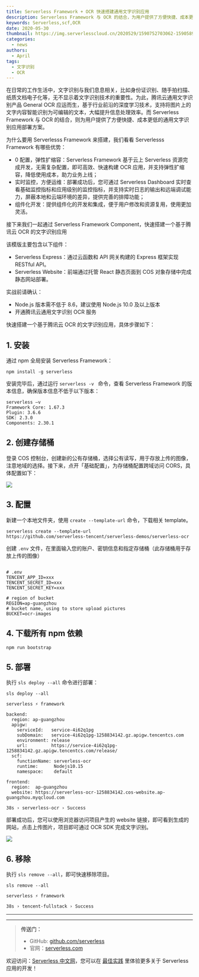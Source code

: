 ```yaml
---
title: Serverless Framework + OCR 快速搭建通用文字识别应用
description: Serverless Framework 与 OCR 的结合，为用户提供了方便快捷、成本更低的通用文字识别应用部署方案
keywords: Serverless,scf,OCR
date: 2020-05-30
thumbnail: https://img.serverlesscloud.cn/2020529/1590752703062-1590589970259-OCR.jpg
categories:
  - news
authors:
  - April
tags:
  - 文字识别
  - OCR
---
```


在日常的工作生活中，文字识别与我们息息相关，比如身份证识别、随手拍扫描、纸质文档电子化等，无不显示着文字识别技术的重要性。为此，腾讯云通用文字识别产品 General OCR 应运而生，基于行业前沿的深度学习技术，支持将图片上的文字内容智能识别为可编辑的文本，大幅提升信息处理效率。而 Serverless Framework 与 OCR 的结合，则为用户提供了方便快捷、成本更低的通用文字识别应用部署方案。

为什么要用 Serverlesss Framework 来搭建，我们看看 Serverlesss Framework 有哪些优势：

- 0 配置，弹性扩缩容：Serverless Framework 基于云上 Serverless 资源完成开发，无需复杂配置，即可高效、快速构建 OCR 应用，并支持弹性扩缩容，降低使用成本，助力业务上线；
- 实时监控，方便运维：部署成功后，您可通过 Serverless Dashboard 实时查看基础监控指标和应用级别的监控指标，并支持实时日志的输出和远端调试能力，屏蔽本地和云端环境的差异，提供完善的排障功能；
- 组件化开发：提供组件化的开发和集成，便于用户修改和资源复用，使用更加灵活。

接下来我们一起通过 Serverless Framework Component，快速搭建一个基于腾讯云 OCR 的文字识别应用

该模版主要包含以下组件：

- Serverless Express：通过云函数和 API 网关构建的 Express 框架实现 RESTful API。
- Serverless Website：前端通过托管 React 静态页面到 COS 对象存储中完成静态网站部署。

实战前请确认：

- Node.js 版本需不低于 8.6，建议使用 Node.js 10.0 及以上版本
- 开通腾讯云通用文字识别 OCR 服务


快速搭建一个基于腾讯云 OCR 的文字识别应用，具体步骤如下：

## 1. 安装

通过 npm 全局安装 Serverless Framework：

```
npm install -g serverless
```

安装完毕后，通过运行 `serverless -v ` 命令，查看 Serverless Framework 的版本信息，确保版本信息不低于以下版本：

```
serverless –v
Framework Core: 1.67.3
Plugin: 3.6.6
SDK: 2.3.0
Components: 2.30.1
```


## 2. 创建存储桶

登录 COS 控制台，创建新的公有存储桶，选择公有读写，用于存放上传的图像，注意地域的选择。接下来，点开「基础配置」，为存储桶配置跨域访问 CORS，具体配置如下：

![](https://img.serverlesscloud.cn/2020529/1590737270336-1590567989893-bae9ed11638e91b4.png)

## 3. 配置

新建一个本地文件夹，使用 `create --template-url` 命令，下载相关 template。

```
serverless create --template-url
https://github.com/serverless-tencent/serverless-demos/serverless-ocr
```

创建 `.env` 文件，在里面输入您的账户、密钥信息和指定存储桶（此存储桶用于存放上传的图像）

```

# .env
TENCENT_APP_ID=xxx
TENCENT_SECRET_ID=xxx
TENCENT_SECRET_KEY=xxx

# region of bucket
REGION=ap-guangzhou
# bucket name, using to store upload pictures
BUCKET=ocr-images
```

## 4. 下载所有 npm 依赖

```
npm run bootstrap
```


## 5. 部署

执行 `sls deploy --all` 命令进行部署：

```
sls deploy --all

serverless ⚡ framework

backend:
  region: ap-guangzhou
  apigw:
    serviceId:   service-4i62q1pg
    subDomain:   service-4i62q1pg-1258834142.gz.apigw.tencentcs.com
    environment: release
    url:         https://service-4i62q1pg-1258834142.gz.apigw.tencentcs.com/release/
  scf:
    functionName: serverless-ocr
    runtime:      Nodejs10.15
    namespace:    default

frontend:
  region:  ap-guangzhou
  website: https://serverless-ocr-1258834142.cos-website.ap-guangzhou.myqcloud.com

38s › serverless-ocr › Success
```

部署成功后，您可以使用浏览器访问项目产生的 website 链接，即可看到生成的网站，点击上传图片，项目即可通过 OCR SDK 完成文字识别。

![](https://img.serverlesscloud.cn/2020529/1590737270478-1590567989893-bae9ed11638e91b4.png)

## 6. 移除

执行 `sls remove --all`，即可快速移除项目。

```
sls remove --all

serverless ⚡ framework

38s › tencent-fullstack › Success
```



---
<div id='scf-deploy-iframe-or-md'></div>

---

> **传送门：**
> - GitHub: [github.com/serverless](https://github.com/serverless/serverless/blob/master/README_CN.md)
> - 官网：[serverless.com](https://serverless.com/)

欢迎访问：[Serverless 中文网](https://serverlesscloud.cn/)，您可以在 [最佳实践](https://serverlesscloud.cn/best-practice) 里体验更多关于 Serverless 应用的开发！
